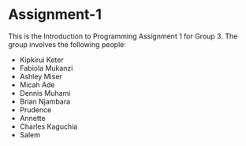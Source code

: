 # Assignment-1
This is the Introduction to Programming Assignment 1 for Group 3.
The group involves the following people:
- Kipkirui Keter
- Fabiola Mukanzi
- Ashley Miser
- Micah Ade
- Dennis Muhami
- Brian Njambara
- Prudence
- Annette
- Charles Kaguchia
- Salem